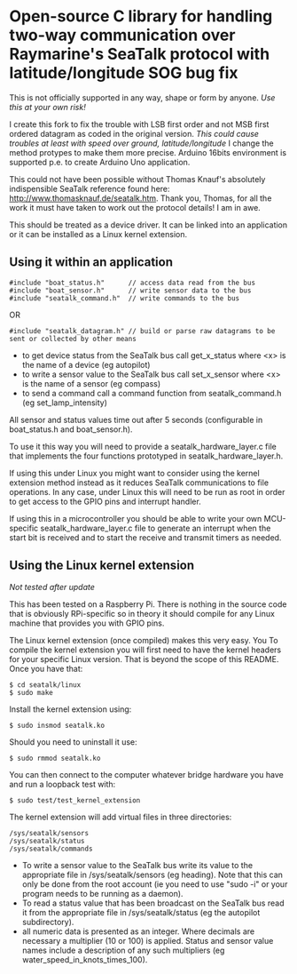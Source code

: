 # Open-source C library for handling two-way communication over Raymarine's SeaTalk protocol with latitude/longitude SOG bug fix

This is not officially supported in any way, shape or form by anyone. *Use this at your own risk!*

I create this fork to fix the trouble with LSB first order and not MSB first ordered datagram as coded in the original version.
*This could cause troubles at least with speed over ground, latitude/longitude*
I change the method protypes to make them more precise.
Arduino 16bits environment is supported p.e. to create Arduino Uno application.

This could not have been possible without Thomas Knauf's absolutely indispensible SeaTalk reference found here: http://www.thomasknauf.de/seatalk.htm. Thank you, Thomas, for all the work it must have taken to work out the protocol details! I am in awe.

This should be treated as a device driver. It can be linked into an application or it can be installed as a Linux kernel extension.

## Using it within an application

    #include "boat_status.h"      // access data read from the bus
    #include "boat_sensor.h"      // write sensor data to the bus 
    #include "seatalk_command.h"  // write commands to the bus

OR

    #include "seatalk_datagram.h" // build or parse raw datagrams to be sent or collected by other means

* to get device status from the SeaTalk bus call get_x_status where &lt;x&gt; is the name of a device (eg autopilot)
* to write a sensor value to the SeaTalk bus call set_x_sensor where &lt;x&gt; is the name of a sensor (eg compass)
* to send a command call a command function from seatalk_command.h (eg set_lamp_intensity)

All sensor and status values time out after 5 seconds (configurable in boat_status.h and boat_sensor.h).

To use it this way you will need to provide a seatalk_hardware_layer.c file that implements the four functions prototyped in seatalk_hardware_layer.h.

If using this under Linux you might want to consider using the kernel extension method instead as it reduces SeaTalk communications to file operations. In any case, under Linux this will need to be run as root in order to get access to the GPIO pins and interrupt handler.

If using this in a microcontroller you should be able to write your own MCU-specific seatalk_hardware_layer.c file to generate an interrupt when the start bit is received and to start the receive and transmit timers as needed.

## Using the Linux kernel extension

*Not tested after update*

This has been tested on a Raspberry Pi. There is nothing in the source code that is obviously RPi-specific so in theory it should compile for any Linux machine that provides you with GPIO pins.

The Linux kernel extension (once compiled) makes this very easy. You 
To compile the kernel extension you will first need to have the kernel headers for your specific Linux version. That is beyond the scope of this README. Once you have that:

    $ cd seatalk/linux
    $ sudo make

Install the kernel extension using:

    $ sudo insmod seatalk.ko

Should you need to uninstall it use:

    $ sudo rmmod seatalk.ko

You can then connect to the computer whatever bridge hardware you have and run a loopback test with:

    $ sudo test/test_kernel_extension

The kernel extension will add virtual files in three directories:

    /sys/seatalk/sensors
    /sys/seatalk/status
    /sys/seatalk/commands

* To write a sensor value to the SeaTalk bus write its value to the appropriate file in /sys/seatalk/sensors (eg heading). Note that this can only be done from the root account (ie you need to use "sudo -i" or your program needs to be running as a daemon).
* To read a status value that has been broadcast on the SeaTalk bus read it from the appropriate file in /sys/seatalk/status (eg the autopilot subdirectory).
* all numeric data is presented as an integer. Where decimals are necessary a multiplier (10 or 100) is applied. Status and sensor value names include a description of any such multipliers (eg water_speed_in_knots_times_100).
